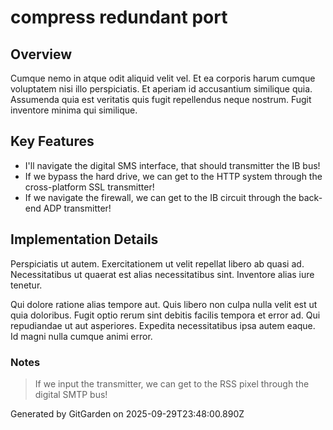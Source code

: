 # compress redundant port

## Overview
Cumque nemo in atque odit aliquid velit vel. Et ea corporis harum cumque voluptatem nisi illo perspiciatis. Et aperiam id accusantium similique quia. Assumenda quia est veritatis quis fugit repellendus neque nostrum. Fugit inventore minima qui similique.

## Key Features
- I'll navigate the digital SMS interface, that should transmitter the IB bus!
- If we bypass the hard drive, we can get to the HTTP system through the cross-platform SSL transmitter!
- If we navigate the firewall, we can get to the IB circuit through the back-end ADP transmitter!

## Implementation Details
Perspiciatis ut autem. Exercitationem ut velit repellat libero ab quasi ad. Necessitatibus ut quaerat est alias necessitatibus sint. Inventore alias iure tenetur.
 Qui dolore ratione alias tempore aut. Quis libero non culpa nulla velit est ut quia doloribus. Fugit optio rerum sint debitis facilis tempora et error ad. Qui repudiandae ut aut asperiores. Expedita necessitatibus ipsa autem eaque. Id magni nulla cumque animi error.

### Notes
> If we input the transmitter, we can get to the RSS pixel through the digital SMTP bus!

Generated by GitGarden on 2025-09-29T23:48:00.890Z